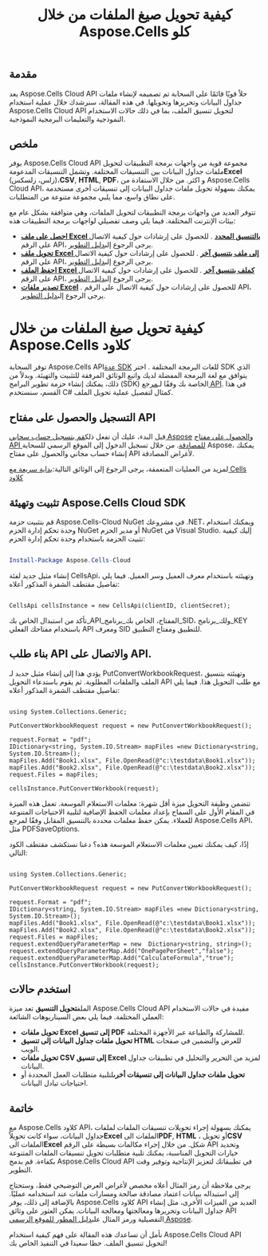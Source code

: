 ﻿---
title: كيفية تحويل صيغ الملفات من خلال Aspose.Cells كلو
type: docs
url: /ar/how-to-convert-file-formats
description: كيفية تحويل صيغ الملفات من خلال Aspose.Cells كلاود
weight: 10
kwords: Excel، Office كلاود، ريست API، جدول بيانات، PDF، CSV، Json، Markdwon، كيفية تحويل تنسيقات الملفات من خلال Aspose.Cells كلاود
---
## مقدمة
يعد Aspose.Cells Cloud API حلاً قويًا قائمًا على السحابة تم تصميمه لإنشاء ملفات جداول البيانات وتحريرها وتحويلها. في هذه المقالة، سنرشدك خلال عملية استخدام Aspose.Cells Cloud API لتحويل تنسيق الملف، بما في ذلك حالات الاستخدام النموذجية والتعليمات البرمجية النموذجية.

## ملخص

يوفر Aspose.Cells Cloud API مجموعة قوية من واجهات برمجة التطبيقات لتحويل ملفات جداول البيانات بين التنسيقات المختلفة. وتشمل التنسيقات المدعومة**Excel** (زلس، زلسكس)،**CSV**, **HTML**, **PDF**، و اكثر. من خلال الاستفادة من Aspose.Cells Cloud API، يمكنك بسهولة تحويل ملفات جداول البيانات إلى تنسيقات أخرى مستخدمة على نطاق واسع، مما يلبي مجموعة متنوعة من المتطلبات.

تتوفر العديد من واجهات برمجة التطبيقات لتحويل الملفات، وهي متوافقة بشكل عام مع بيئات الإنترنت المختلفة. فيما يلي وصف تفصيلي لواجهات برمجة التطبيقات هذه:

- **[احصل على ملف Excel بالتنسيق المحدد](https://reference.aspose.cloud/cells/#/Conversion/GetWorkbook)** . للحصول على إرشادات حول كيفية الاتصال على الرقم API، يرجى الرجوع إلى[دليل التطوير](https://docs.aspose.cloud/cells/export-different-formats/).
- **[تحويل ملف Excel إلى ملف بتنسيق آخر](https://reference.aspose.cloud/cells/#/Conversion/PutConvertWorkbook)** . للحصول على إرشادات حول كيفية الاتصال على الرقم API، يرجى الرجوع إلى[دليل التطوير](https://docs.aspose.cloud/cells/convert/excel-to-different-formats/).
- **[احفظ الملف Excel كملف بتنسيق آخر](https://reference.aspose.cloud/cells/#/Conversion/PostWorkbookSaveAs)** . للحصول على إرشادات حول كيفية الاتصال على الرقم API، يرجى الرجوع إلى[دليل التطوير](https://docs.aspose.cloud/cells/saveas-other-formats/).
- **[تصدير ملفات Excel](https://reference.aspose.cloud/cells/#/LightCells/PostExport)** . للحصول على إرشادات حول كيفية الاتصال على الرقم API، يرجى الرجوع إلى[دليل التطوير](https://docs.aspose.cloud/cells/export/excel-to-different-formats/).


# كيفية تحويل صيغ الملفات من خلال Aspose.Cells كلاود

 توفر السحابة Aspose.Cells API[عدة SDK](https://github.com/aspose-cells-cloud) للغات البرمجة المختلفة . اختر SDK الذي يتوافق مع لغة البرمجة المفضلة لديك واتبع الوثائق المرفقة للتثبيت والتهيئة. وبدلاً من ذلك، يمكنك إنشاء حزمة تطوير البرامج (SDK) الخاصة بك وفقًا لـ[مرجع API](https://reference.aspose.cloud/cells/). في هذا القسم، سنستخدم C# كمثال لتفصيل عملية تحويل الملف.


## التسجيل والحصول على مفتاح API

 قبل البدء، عليك أن تفعل ذلك[قم بتسجيل حساب سحابي Aspose](https://id.containerize.com/signup) و[الحصول على مفتاح API للمصادقة](https://dashboard.aspose.cloud/applications). من خلال تسجيل الدخول إلى الموقع الرسمي للسحابة Aspose، يمكنك إنشاء حساب مجاني والحصول على مفتاح API لأغراض المصادقة.

 لمزيد من العمليات المتعمقة، يرجى الرجوع إلى الوثائق التالية:[بداية سريعة مع Cells كلاود](https://docs.aspose.cloud/cells/quickstart/)


## تثبيت وتهيئة Aspose.Cells Cloud SDK

قم بتثبيت حزمة Aspose.Cells-Cloud NuGet في مشروعك .NET، ويمكنك استخدام وحدة تحكم إدارة الحزم NuGet أو مدير الحزم NuGet في Visual Studio.
إليك كيفية تثبيت الحزمة باستخدام وحدة تحكم إدارة الحزم:

```Powershell

Install-Package Aspose.Cells-Cloud

```
إنشاء مثيل جديد لفئة CellsApi، وتهيئته باستخدام معرف العميل وسر العميل. فيما يلي تفاصيل مقتطف الشفرة المذكور أعلاه:

```CSharp

CellsApi cellsInstance = new CellsApi(clientID, clientSecret);

```

تأكد من استبدال الخاص بك_API_المفتاح، الخاص بك_برنامج_SID، ولك_برنامج_KEY باستخدام مفتاحك الفعلي API ومعرف SID للتطبيق ومفتاح التطبيق.

## بناء طلب API والاتصال على API.

يؤدي هذا إلى إنشاء مثيل جديد لـ PutConvertWorkbookRequest، وتهيئته بتنسيق الملف والملفات المطلوبة. ثم يقوم باستدعاء التحويل API مع طلب التحويل هذا. فيما يلي تفاصيل مقتطف الشفرة المذكور أعلاه:


```CSharp

using System.Collections.Generic;

PutConvertWorkbookRequest request = new PutConvertWorkbookRequest();

request.Format = "pdf";
IDictionary<string, System.IO.Stream> mapFiles =new Dictionary<string, System.IO.Stream>(); 
mapFiles.Add("Book1.xlsx", File.OpenRead(@"c:\testdata\Book1.xlsx"));
mapFiles.Add("Book2.xlsx", File.OpenRead(@"c:\testdata\Book2.xlsx"));
request.Files = mapFiles;

cellsInstance.PutConvertWorkbook(request);

```

تتضمن وظيفة التحويل ميزة أقل شهرة: معلمات الاستعلام الموسعة. تعمل هذه الميزة في المقام الأول على السماح بإعداد معلمات الحفظ الإضافية لتلبية الاحتياجات المتنوعة للعملاء. يمكن حفظ معلمات محددة بالتنسيق المقابل وفقًا لمرجع Aspose.Cells API، مثل PDFSaveOptions.

إذًا، كيف يمكنك تعيين معلمات الاستعلام الموسعة هذه؟ دعنا نستكشف مقتطف الكود التالي:

```CSharp

using System.Collections.Generic;

PutConvertWorkbookRequest request = new PutConvertWorkbookRequest();

request.Format = "pdf";
IDictionary<string, System.IO.Stream> mapFiles =new Dictionary<string, System.IO.Stream>(); 
mapFiles.Add("Book1.xlsx", File.OpenRead(@"c:\testdata\Book1.xlsx"));
mapFiles.Add("Book2.xlsx", File.OpenRead(@"c:\testdata\Book2.xlsx"));
request.Files = mapFiles;
request.extendQueryParameterMap = new  Dictionary<string, string>();
request.extendQueryParameterMap.Add("OnePagePerSheet","false");
request.extendQueryParameterMap.Add("CalculateFormula","true");
cellsInstance.PutConvertWorkbook(request);

```

## استخدم حالات

 الملف**تحويل التنسيق** تعد ميزة Aspose.Cells Cloud API مفيدة في حالات الاستخدام العملي المختلفة. فيما يلي بعض السيناريوهات الشائعة:

- **تحويل ملفات Excel إلى تنسيق PDF** للمشاركة والطباعة عبر الأجهزة المختلفة.
- **تحويل ملفات جداول البيانات إلى تنسيق HTML** للعرض والتضمين في صفحات الويب.
- **تحويل ملفات CSV إلى تنسيق Excel** لمزيد من التحرير والتحليل في تطبيقات جداول البيانات.
- **تحويل ملفات جداول البيانات إلى تنسيقات أخرى**لتلبية متطلبات العمل المحددة أو احتياجات تبادل البيانات.

## خاتمة

 مع Aspose.Cells كلاود API، يمكنك بسهولة إجراء تحويلات تنسيقات الملفات لملفات جداول البيانات، سواء كانت تحويلاً**Excel** الملفات الى**PDF**, **HTML** ، أو تحويل**CSV** الملفات الى**Excel** شكل. من خلال إجراء مكالمات بسيطة على الرقم API وتحديد خيارات التحويل المناسبة، يمكنك تلبية متطلبات تحويل تنسيقات الملفات المتنوعة بكفاءة. قم بدمج Aspose.Cells Cloud API في تطبيقاتك لتعزيز الإنتاجية وتوفير وقت التطوير.

 يرجى ملاحظة أن رمز المثال أعلاه مخصص لأغراض العرض التوضيحي فقط، وستحتاج إلى استبداله ببيانات اعتماد مصادقة صالحة ومسارات ملفات عند استخدامه عمليًا. بالإضافة إلى ذلك، يوفر Aspose.Cells كلاود API العديد من الميزات الأخرى، مثل إنشاء جداول البيانات وتحريرها ومعالجتها ومعالجة البيانات. يمكن العثور على وثائق API التفصيلية ورمز المثال على[دليل المطور للموقع الرسمي Aspose](/developer-guide/).

نأمل أن تساعدك هذه المقالة على فهم كيفية استخدام Aspose.Cells Cloud API لتحويل تنسيق الملف. حظا سعيدا في التنفيذ الخاص بك!

